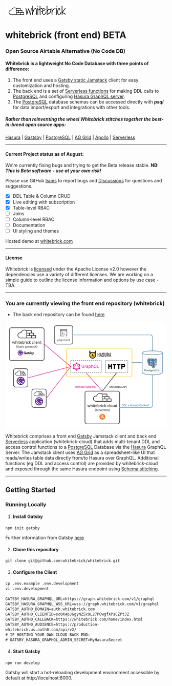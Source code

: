 ![whitebrick logo](doc/whitebrick-logo-white-hz-sm.png)

# whitebrick (front end) BETA

[//]: # 'START:COMMON_HEADER'

### Open Source Airtable Alternative (No Code DB)

#### Whitebrick is a lightweight No Code Database with three points of difference:

1. The front end uses a [Gatsby static Jamstack](https://www.gatsbyjs.com/) client for easy customization and hosting.
2. The back end is a set of [Serverless functions](https://www.serverless.com/) for making DDL calls to [PostgreSQL](https://www.postgresql.org/) and configuring [Hasura GraphQL server](https://hasura.io/).
3. The [PostgreSQL](https://www.postgresql.org/) database schemas can be accessed directly with **_psql_** for data import/export and integrations with other tools.

##### Rather than reinventing the wheel Whitebrick stitches together the best-in-breed open source apps:

[Hasura](https://hasura.io/) | [Gastsby](https://www.gatsbyjs.com/) | [PostgreSQL](https://www.postgresql.org/) | [AG Grid](https://ag-grid.com/) | [Apollo](https://www.apollographql.com/) | [Serverless](https://www.serverless.com/)

---

#### Current Project status as of August:

We're currently fixing bugs and trying to get the Beta release stable. **NB: _This is Beta software - use at your own risk!_**

Please use GitHub [Isues](https://github.com/whitebrick/whitebrick-cloud/issues) to report bugs and [Discussions](https://github.com/whitebrick/whitebrick-cloud/discussions) for questions and suggestions.

- [x] DDL Table & Column CRUD
- [x] Live editing with subscription
- [x] Table-level RBAC
- [ ] Joins
- [ ] Column-level RBAC
- [ ] Documentation
- [ ] UI styling and themes

Hosted demo at [whitebrick.com](https://whitebrick.com)

---

#### License

Whitebrick is [licensed](LICENSE) under the Apache License v2.0 however the dependencies use a variety of different licenses. We are working on a simple guide to outline the license information and options by use case - TBA.

---

[//]: # 'END:COMMON_HEADER'

### You are currently viewing the front end repository (whitebrick)

- The back end repository can be found [here](https://github.com/whitebrick/whitebrick-cloud)

[//]: # 'START:COMMON_DESCRIPTION'

![whitebrick-cloud system diagram](doc/whitebrick-diagram.png)

Whitebrick comprises a front end [Gatsby](https://www.gatsbyjs.com/) Jamstack client and back end [Serverless](https://www.serverless.com/) application (whitebrick-cloud) that adds multi-tenant DDL and access control functions to a [PostgreSQL](https://www.postgresql.org/) Database via the [Hasura](https://github.com/hasura/graphql-engine) GraphQL Server. The Jamstack client uses [AG Grid](https://ag-grid.com/) as a spreadsheet-like UI that reads/writes table data directly from/to Hasura over GraphQL. Additional functions (eg DDL and access control) are provided by whitebrick-cloud and exposed through the same Hasura endpoint using [Schema stitching](https://hasura.io/docs/latest/graphql/core/remote-schemas/index.html).

---

[//]: # 'END:COMMON_DESCRIPTION'

## Getting Started

### Running Locally

1.  #### Install Gatsby

```
npm init gatsby
```
Further information from Gatsby [here](https://www.gatsbyjs.com/docs/quick-start/)

2. #### Clone this repository

```
git clone git@github.com:whitebrick/whitebrick.git
```

3. #### Configure the Client

```
cp .env.example .env.development
vi .env.development

GATSBY_HASURA_GRAPHQL_URL=https://graph.whitebrick.com/v1/graphql
GATSBY_HASURA_GRAPHQL_WSS_URL=wss://graph.whitebrick.com/v1/graphql
GATSBY_AUTH0_DOMAIN=auth.whitebrick.com
GATSBY_AUTH0_CLIENTID=sc0K4pJGgyNZ5x9L27POwgfXPsCZPtJZ
GATSBY_AUTH0_CALLBACK=https://whitebrick.com/home/index.html
GATSBY_AUTH0_AUDIENCE=https://production-whitebrick.us.auth0.com/api/v2/
# IF HOSTING YOUR OWN CLOUD BACK END:
# GATSBY_HASURA_GRAPHQL_ADMIN_SECRET=MyHasuraSecret
```

4. #### Start Gatsby

```
npm run develop
```
Gatsby will start a hot-reloading development environment accessible by default at http://localhost:8000.






